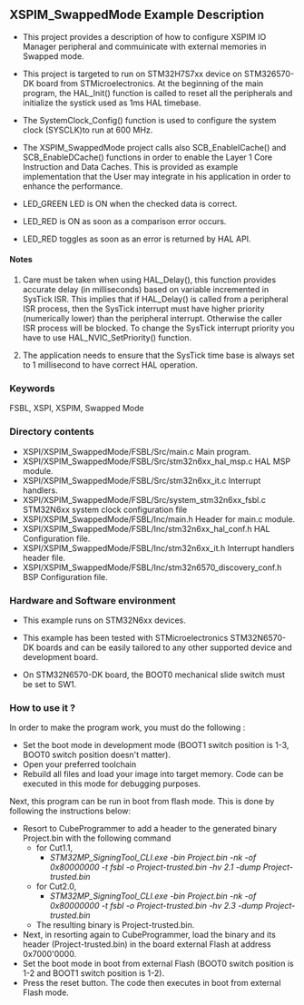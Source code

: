 ## <b>XSPIM_SwappedMode Example Description</b>

- This project provides a description of how to configure XSPIM IO Manager peripheral and commuinicate
  with external memories in Swapped mode.
- This project is targeted to run on STM32H7S7xx device on STM326570-DK board from STMicroelectronics.
  At the beginning of the main program, the HAL_Init() function is called to reset
  all the peripherals and initialize the systick used as 1ms HAL timebase.
- The SystemClock_Config() function is used to configure the system clock (SYSCLK)to run at 600 MHz.
- The XSPIM_SwappedMode project calls also SCB_EnableICache() and SCB_EnableDCache() functions in order to enable
  the Layer 1 Core Instruction and Data Caches. This is provided as example implementation that the User
  may integrate in his application in order to enhance the performance.

- LED_GREEN LED is ON when the checked data is correct.
- LED_RED is ON as soon as a comparison error occurs.
- LED_RED toggles as soon as an error is returned by HAL API.


#### <b>Notes</b>

 1. Care must be taken when using HAL_Delay(), this function provides accurate delay (in milliseconds)
    based on variable incremented in SysTick ISR. This implies that if HAL_Delay() is called from
    a peripheral ISR process, then the SysTick interrupt must have higher priority (numerically lower)
    than the peripheral interrupt. Otherwise the caller ISR process will be blocked.
    To change the SysTick interrupt priority you have to use HAL_NVIC_SetPriority() function.

 2. The application needs to ensure that the SysTick time base is always set to 1 millisecond
    to have correct HAL operation.

### <b>Keywords</b>

FSBL, XSPI, XSPIM, Swapped Mode

### <b>Directory contents</b>

  - XSPI/XSPIM_SwappedMode/FSBL/Src/main.c                       Main program.
  - XSPI/XSPIM_SwappedMode/FSBL/Src/stm32n6xx_hal_msp.c          HAL MSP module.
  - XSPI/XSPIM_SwappedMode/FSBL/Src/stm32n6xx_it.c               Interrupt handlers.
  - XSPI/XSPIM_SwappedMode/FSBL/Src/system_stm32n6xx_fsbl.c      STM32N6xx system clock configuration file
  - XSPI/XSPIM_SwappedMode/FSBL/Inc/main.h                       Header for main.c module.
  - XSPI/XSPIM_SwappedMode/FSBL/Inc/stm32n6xx_hal_conf.h         HAL Configuration file.
  - XSPI/XSPIM_SwappedMode/FSBL/Inc/stm32n6xx_it.h               Interrupt handlers header file.
  - XSPI/XSPIM_SwappedMode/FSBL/Inc/stm32n6570_discovery_conf.h  BSP Configuration file.


### <b>Hardware and Software environment</b>

  - This example runs on STM32N6xx devices.

  - This example has been tested with STMicroelectronics STM32N6570-DK
    boards and can be easily tailored to any other supported device
    and development board.

  - On STM32N6570-DK board, the BOOT0 mechanical slide switch must be set to SW1.


### <b>How to use it ?</b>

In order to make the program work, you must do the following :

 - Set the boot mode in development mode (BOOT1 switch position is 1-3, BOOT0 switch position doesn't matter).
 - Open your preferred toolchain
 - Rebuild all files and load your image into target memory. Code can be executed in this mode for debugging purposes.

 Next, this program can be run in boot from flash mode. This is done by following the instructions below:
 
 - Resort to CubeProgrammer to add a header to the generated binary Project.bin with the following command
   - for Cut1.1,
     - *STM32MP_SigningTool_CLI.exe -bin Project.bin -nk -of 0x80000000 -t fsbl -o Project-trusted.bin -hv 2.1 -dump Project-trusted.bin*
   - for Cut2.0, 
      - *STM32MP_SigningTool_CLI.exe -bin Project.bin -nk -of 0x80000000 -t fsbl -o Project-trusted.bin -hv 2.3 -dump Project-trusted.bin*
   - The resulting binary is Project-trusted.bin.
 - Next, in resorting again to CubeProgrammer, load the binary and its header (Project-trusted.bin) in the board external Flash at address 0x7000'0000.
 - Set the boot mode in boot from external Flash (BOOT0 switch position is 1-2 and BOOT1 switch position is 1-2).
 - Press the reset button. The code then executes in boot from external Flash mode.

